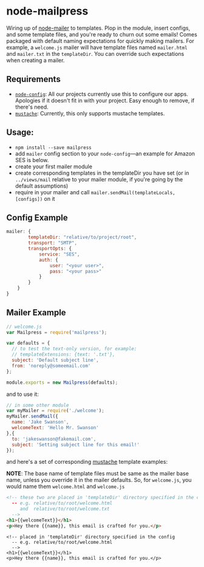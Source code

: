 node-mailpress
==============

Wiring up of [node-mailer](https://github.com/andris9/Nodemailer) to templates. Plop in the module, insert configs, and some template files, and you're ready to churn out some emails! Comes packaged with default naming expectations for quickly making mailers. For example, a `welcome.js` mailer will have template files named `mailer.html` and `mailer.txt` in the `templateDir`. You can override such expectations when creating a mailer.

## Requirements

 - [`node-config`](https://github.com/lorenwest/node-config): All our projects currently use this to configure our apps. Apologies if it doesn't fit in with your project. Easy enough to remove, if there's need.
 - [`mustache`](http://mustache.github.io/): Currently, this only supports mustache templates. 

## Usage:

- `npm install --save mailpress`
- add `mailer` config section to your `node-config`—an example for Amazon SES is below.
- create your first mailer module
- create corresponding templates in the templateDir you have set (or in `../views/mail` relative to your mailer module, if you're going by the default assumptions)
- require in your mailer and call `mailer.sendMail(templateLocals, [configs])` on it

## Config Example

```javascript
mailer: {
        templateDir: "relative/to/project/root",
        transport: "SMTP",
        transportOpts: {
            service: "SES",
            auth: {
                user: "<your user>",
                pass: "<your pass>"
            }
        }
    }
}
```

## Mailer Example

```javascript
// welcome.js
var Mailpress = require('mailpress');

var defaults = {
  // to test the text-only version, for example:
  // templateExtensions: {text: '.txt'},
  subject: 'Default subject line',
  from: 'noreply@someemail.com'
};

module.exports = new Mailpress(defaults);
```
and to use it:
```javascript
// in some other module
var myMailer = require('./welcome');
myMailer.sendMail({
  name: 'Jake Swanson', 
  welcomeText: 'Hello Mr. Swanson'
},{
  to: 'jakeswanson@fakemail.com',
  subject: 'Setting subject line for this email!'
});
```

and here's a set of corresponding [mustache](http://mustache.github.io/) template examples:

**NOTE**: The base name of template files must be same as the mailer base name, unless you override
it in the mailer defaults. So, for `welcome.js`, you would name them `welcome.html` and `welcome.js`
```html
<!-- these two are placed in 'templateDir' directory specified in the config
  -- e.g. relative/to/root/welcome.html
     and  relative/to/root/welcome.txt
  -->
<h1>{{welcomeText}}</h1>
<p>Hey there {{name}}, this email is crafted for you.</p>
```

```
<!-- placed in 'templateDir' directory specified in the config
  -- e.g. relative/to/root/welcome.html
  -->
<h1>{{welcomeText}}</h1>
<p>Hey there {{name}}, this email is crafted for you.</p>
```
